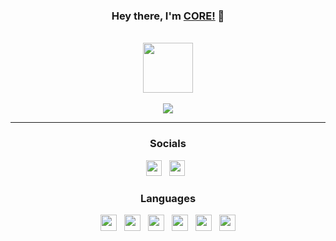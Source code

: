 <div id="SealedSaucer" align="center">
  <h3> Hey there, I'm <a href="https://core-is-a-dev.netlify.app">CORE!</a> 👋 </h3>
  <br>
  <a href="https://discord.com/users/919997719144202291"><img height="80px" src="https://discord.c99.nl/widget/theme-3/919997719144202291.png"/></a>
  <br><br>
  <a href="https://core-is-a-dev.netlify.app"><img src="https://img.shields.io/website?label=core-is-a-dev.netlify.app&style=for-the-badge&url=https%3A%2F%2Fcore-is-a-dev.netlify.app"></a>

---

<h3>Socials</h3>

<div>
    <a href="https://core.is-a.dev"><img src="https://i.imgur.com/HcY0gIm.png" height="25" width="25"></a>
    &nbsp;
    <a href="https://youtube.com/@corussy"><img src="https://i.imgur.com/WLd5nyq.png" height="25" width="25"></a>
    &nbsp;
</div>

<h3>Languages</h3>

<div>
  <a href="https://www.w3schools.com/cpp"><img src="https://skillicons.dev/icons?i=cpp" height="26" width="26"></a>
  &nbsp;
  <a href="https://w3.org/html"><img src="https://skillicons.dev/icons?i=html" height="26" width="26"></a>
  &nbsp;
  <a href="https://w3schools.com/css"><img src="https://skillicons.dev/icons?i=css" height="26" width="26"></a>
  &nbsp;
  <a href="https://javascript.com"><img src="https://skillicons.dev/icons?i=javascript" height="26" width="26"></a>
  &nbsp;
  <a href="https://nodejs.org"><img src="https://skillicons.dev/icons?i=nodejs" height="26" width="26"></a>
  &nbsp;
  <a href="https://www.lua.org"><img src="https://skillicons.dev/icons?i=lua" height="26" width="26"></a>
</div>
</div>
